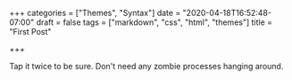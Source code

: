 +++
categories = ["Themes", "Syntax"]
date = "2020-04-18T16:52:48-07:00"
draft = false
tags = ["markdown", "css", "html", "themes"]
title = "First Post"

+++

Tap it twice to be sure. Don't need any zombie processes hanging around.
